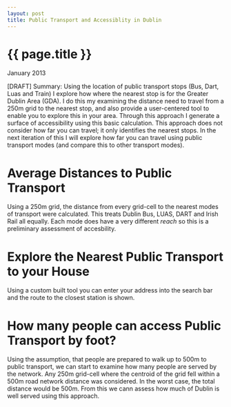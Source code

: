 ```yaml
---
layout: post
title: Public Transport and Accessiblity in Dublin
---
```


{{ page.title }}
================

<p class="meta">January 2013</p>

[DRAFT] 
Summary: Using the location of public transport stops (Bus, Dart, Luas and Train) I explore how where the nearest stop is for the Greater Dublin Area (GDA). I do this my examining the distance need to travel from a 250m grid to the nearest stop, and also provide a user-centered tool to enable you to explore this in your area. Through this approach I generate a surface of accessibility using this basic calculation. This approach does not consider how far you can travel; it only identifies the nearest stops. In the next iteration of this I will explore how far you can travel using public transport modes (and compare this to other transport modes).


# Average Distances to Public Transport #

Using a 250m grid, the distance from every grid-cell to the nearest modes of transport were calculated. This treats Dublin Bus, LUAS, DART and Irish Rail all equally. Each mode does have a very different _reach_ so this is a preliminary assessment of accesbility.


# Explore the Nearest Public Transport to your House #

Using a custom built tool you can enter your address into the search bar and the route to the closest station is shown.

# How many people can access Public Transport by foot? #

Using the assumption, that people are prepared to walk up to 500m to public transport, we can start to examine how many people are served by the network. Any 250m grid-cell where the centroid of the grid fell within a 500m road network distance was considered. In the worst case, the total distance would be 500m. From this we cann assess how much of Dublin is well served using this approach.

<!---
# test iframe #
<iframe src="http://crime.mappingdemocracy.ie/1"style="width:610px;height:1285px;" frameborder="0" ></iframe>
--->

<!---
![test image](http://zooooooooooooooot.com/beastifier/ecce_homo.png)
--->